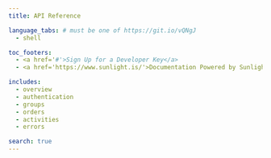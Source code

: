 ```yaml
---
title: API Reference

language_tabs: # must be one of https://git.io/vQNgJ
  - shell

toc_footers:
  - <a href='#'>Sign Up for a Developer Key</a>
  - <a href='https://www.sunlight.is/'>Documentation Powered by Sunlight</a>

includes:
  - overview
  - authentication
  - groups
  - orders
  - activities
  - errors

search: true
---
```

